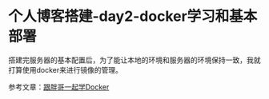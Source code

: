 # 个人博客搭建-day2-docker学习和基本部署



搭建完服务器的基本配置后，为了能让本地的环境和服务器的环境保持一致，我就打算使用docker来进行镜像的管理。



参考文章：[跟胖哥一起学Docker](https://jspang.com/article/75)